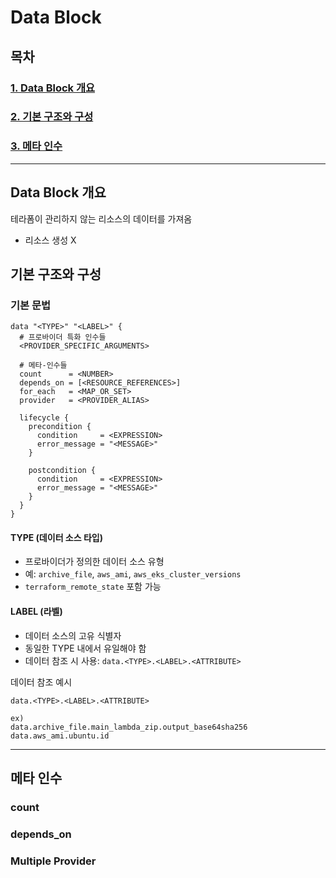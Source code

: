 # Data Block

## 목차
### [1. Data Block 개요](#data-block-개요)
### [2. 기본 구조와 구성](#기본-구조와-구성)
### [3. 메타 인수](#메타-인수)

---

## Data Block 개요

테라폼이 관리하지 않는 리소스의 데이터를 가져옴
- 리소스 생성 X

## 기본 구조와 구성

### 기본 문법

```hcl
data "<TYPE>" "<LABEL>" {
  # 프로바이더 특화 인수들
  <PROVIDER_SPECIFIC_ARGUMENTS>

  # 메타-인수들
  count      = <NUMBER>
  depends_on = [<RESOURCE_REFERENCES>]
  for_each   = <MAP_OR_SET>
  provider   = <PROVIDER_ALIAS>
  
  lifecycle {
    precondition {
      condition     = <EXPRESSION>
      error_message = "<MESSAGE>"
    }
    
    postcondition {
      condition     = <EXPRESSION>
      error_message = "<MESSAGE>"
    }
  }
}
```



#### TYPE (데이터 소스 타입)
- 프로바이더가 정의한 데이터 소스 유형
- 예: `archive_file`, `aws_ami`, `aws_eks_cluster_versions`
- `terraform_remote_state` 포함 가능

#### LABEL (라벨)
- 데이터 소스의 고유 식별자
- 동일한 TYPE 내에서 유일해야 함
- 데이터 참조 시 사용: `data.<TYPE>.<LABEL>.<ATTRIBUTE>`

데이터 참조 예시
```hcl
data.<TYPE>.<LABEL>.<ATTRIBUTE>

ex)
data.archive_file.main_lambda_zip.output_base64sha256
data.aws_ami.ubuntu.id
```

---

## 메타 인수

### count

### depends_on

### Multiple Provider

